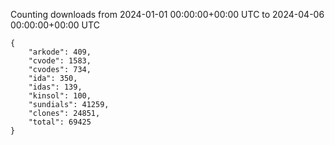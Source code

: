 
Counting downloads from 2024-01-01 00:00:00+00:00 UTC to 2024-04-06 00:00:00+00:00 UTC

```
{
    "arkode": 409,
    "cvode": 1583,
    "cvodes": 734,
    "ida": 350,
    "idas": 139,
    "kinsol": 100,
    "sundials": 41259,
    "clones": 24851,
    "total": 69425
}
```
